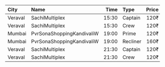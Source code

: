| City    | Name                      |  Time | Type     | Price | Capacity | Booked |
| :------ | :------------------------ | ----: | :------- | ----: | -------: | -----: |
| Veraval | SachiMultiplex            | 15:30 | Captain  |  120₹ |       68 |      8 |
| Veraval | SachiMultiplex            | 15:30 | Crew     |  120₹ |       60 |     12 |
| Mumbai  | PvrSonaShoppingKandivaliW | 19:00 | Prime    |  120₹ |      129 |     92 |
| Mumbai  | PvrSonaShoppingKandivaliW | 19:00 | Recliner |  160₹ |       33 |     32 |
| Veraval | SachiMultiplex            | 21:30 | Captain  |  120₹ |       68 |      8 |
| Veraval | SachiMultiplex            | 21:30 | Crew     |  120₹ |       60 |     12 |